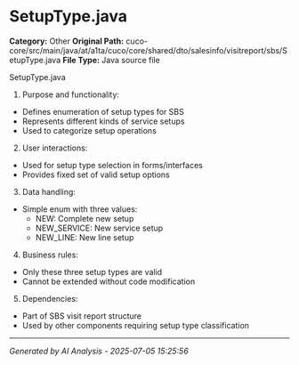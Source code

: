 # SetupType.java

**Category:** Other
**Original Path:** cuco-core/src/main/java/at/a1ta/cuco/core/shared/dto/salesinfo/visitreport/sbs/SetupType.java
**File Type:** Java source file

SetupType.java

1. Purpose and functionality:
- Defines enumeration of setup types for SBS
- Represents different kinds of service setups
- Used to categorize setup operations

2. User interactions:
- Used for setup type selection in forms/interfaces
- Provides fixed set of valid setup options

3. Data handling:
- Simple enum with three values:
  - NEW: Complete new setup
  - NEW_SERVICE: New service setup
  - NEW_LINE: New line setup

4. Business rules:
- Only these three setup types are valid
- Cannot be extended without code modification

5. Dependencies:
- Part of SBS visit report structure
- Used by other components requiring setup type classification

---
*Generated by AI Analysis - 2025-07-05 15:25:56*
